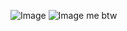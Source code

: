 ![Image](https://github.com/user-attachments/assets/a9a1454b-4ffc-45a8-9a8b-7dcab6379d28) 
![Image](https://github.com/user-attachments/assets/2fc5c337-b1a1-4a7c-971c-a7f9ea1deb33)
 me btw
